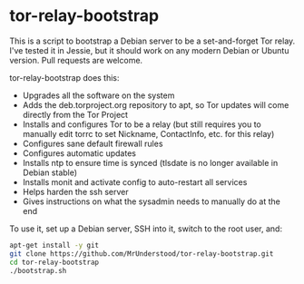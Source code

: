 tor-relay-bootstrap
===================

This is a script to bootstrap a Debian server to be a set-and-forget Tor relay. I've tested it in Jessie, but it should work on any modern Debian or Ubuntu version. Pull requests are welcome.

tor-relay-bootstrap does this:

* Upgrades all the software on the system
* Adds the deb.torproject.org repository to apt, so Tor updates will come directly from the Tor Project
* Installs and configures Tor to be a relay (but still requires you to manually edit torrc to set Nickname, ContactInfo, etc. for this relay)
* Configures sane default firewall rules
* Configures automatic updates
* Installs ntp to ensure time is synced (tlsdate is no longer available in Debian stable)
* Installs monit and activate config to auto-restart all services
* Helps harden the ssh server
* Gives instructions on what the sysadmin needs to manually do at the end

To use it, set up a Debian server, SSH into it, switch to the root user, and:

```sh
apt-get install -y git
git clone https://github.com/MrUnderstood/tor-relay-bootstrap.git
cd tor-relay-bootstrap
./bootstrap.sh
```
